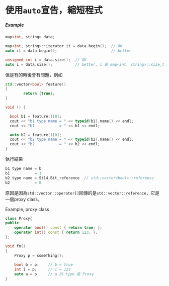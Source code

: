 # 使用`auto`宣告，縮短程式

##### Example

```cpp
map<int, string> data;

map<int, string>::iterator it = data.begin();  // OK
auto it = data.begin();                        // better

unsigned int i = data.size();  // OK
auto i = data.size();          // better, i 是 map<int, string>::size_type
```

但是有的時後會有問題，例如

```cpp
std::vector<bool> feature()
{
        return {true};
}

void () {

  bool b1 = feature()[0];
  cout << "b1 type name = " << typeid(b1).name() << endl;
  cout << "b1           = " << b1 << endl;

  auto b2 = feature()[0];
  cout << "b2 type name = " << typeid(b2).name() << endl;
  cout << "b2           = " << b2 << endl;  
}
```

執行結果

```cpp
b1 type name = b
b1           = 1
b2 type name = St14_Bit_reference  // std::vector<bool>::reference
b2           = 0
```

原因是因為`std::vector::operator[]`回傳的是`std::vector::reference`，它是一個proxy class。

Example, proxy class

```cpp
class Proxy{
public:
    operator bool() const { return true; };
    operator int() const { return 123; };
};

void fn()
{
    Proxy p = someThing();
    
    bool b = p;    // b = true
    int i = p;     // i = 123
    auto a = p     // a 的 type 是 Proxy
}
```



